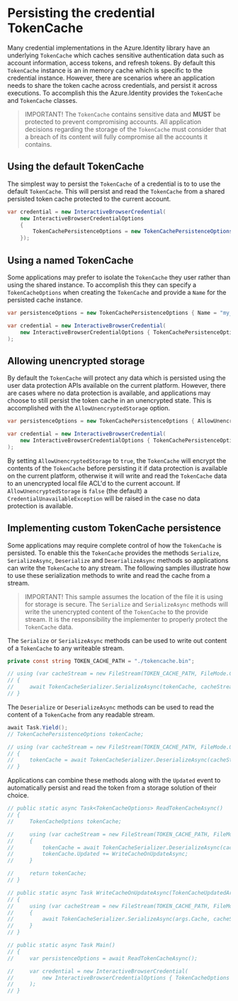 # Persisting the credential TokenCache

Many credential implementations in the Azure.Identity library have an underlying `TokenCache` which caches sensitive authentication data such as account information, access tokens, and refresh tokens. By default this `TokenCache` instance is an in memory cache which is specific to the credential instance. However, there are scenarios where an application needs to share the token cache across credentials, and persist it across executions. To accomplish this the Azure.Identity provides the `TokenCache` and `TokenCache` classes.

>IMPORTANT! The `TokenCache` contains sensitive data and **MUST** be protected to prevent compromising accounts. All application decisions regarding the storage of the `TokenCache` must consider that a breach of its content will fully compromise all the accounts it contains.

## Using the default TokenCache

The simplest way to persist the `TokenCache` of a credential is to to use the default `TokenCache`. This will persist and read the `TokenCache` from a shared persisted token cache protected to the current account.

```C# Snippet:Identity_TokenCache_PersistentDefault
var credential = new InteractiveBrowserCredential(
    new InteractiveBrowserCredentialOptions
    {
        TokenCachePersistenceOptions = new TokenCachePersistenceOptions()
    });
```

## Using a named TokenCache

Some applications may prefer to isolate the `TokenCache` they user rather than using the shared instance. To accomplish this they can specify a `TokenCacheOptions` when creating the `TokenCache` and provide a `Name` for the persisted cache instance.

```C# Snippet:Identity_TokenCache_PersistentNamed
var persistenceOptions = new TokenCachePersistenceOptions { Name = "my_application_name" };

var credential = new InteractiveBrowserCredential(
    new InteractiveBrowserCredentialOptions { TokenCachePersistenceOptions = persistenceOptions }
);
```

## Allowing unencrypted storage

By default the `TokenCache` will protect any data which is persisted using the user data protection APIs available on the current platform. However, there are cases where no data protection is available, and applications may choose to still persist the token cache in an unencrypted state. This is accomplished with the `AllowUnencryptedStorage` option.

```C# Snippet:Identity_TokenCache_PersistentUnencrypted
var persistenceOptions = new TokenCachePersistenceOptions { AllowUnencryptedStorage = true };

var credential = new InteractiveBrowserCredential(
    new InteractiveBrowserCredentialOptions { TokenCachePersistenceOptions = persistenceOptions }
);
```

By setting `AllowUnencryptedStorage` to `true`, the `TokenCache` will encrypt the contents of the `TokenCache` before persisting it if data protection is available on the current platform, otherwise it will write and read the `TokenCache` data to an unencrypted local file ACL'd to the current account. If `AllowUnencryptedStorage` is `false` (the default) a `CredentialUnavailableException` will be raised in the case no data protection is available.

## Implementing custom TokenCache persistence

Some applications may require complete control of how the `TokenCache` is persisted. To enable this the `TokenCache` provides the methods `Serialize`, `SerializeAsync`, `Deserialize` and `DeserializeAsync` methods so applications can write the `TokenCache` to any stream. The following samples illustrate how to use these serialization methods to write and read the cache from a stream.

> IMPORTANT! This sample assumes the location of the file it is using for storage is secure. The `Serialize` and `SerializeAsync` methods will write the unencrypted content of the `TokenCache` to the provide stream. It is the responsibility the implementer to properly protect the `TokenCache` data.

The `Serialize` or `SerializeAsync` methods can be used to write out content of a `TokenCache` to any writeable stream.

```C# Snippet:Identity_TokenCache_CustomPersistence_Usage_TokenCachePath
private const string TOKEN_CACHE_PATH = "./tokencache.bin";
```

```C# Snippet:Identity_TokenCache_CustomPersistence_Write
// using (var cacheStream = new FileStream(TOKEN_CACHE_PATH, FileMode.Create, FileAccess.Write))
// {
//     await TokenCacheSerializer.SerializeAsync(tokenCache, cacheStream);
// }
```

The `Deserialize` or `DeserializeAsync` methods can be used to read the content of a `TokenCache` from any readable stream.

```C# Snippet:Identity_TokenCache_CustomPersistence_Read
await Task.Yield();
// TokenCachePersistenceOptions tokenCache;

// using (var cacheStream = new FileStream(TOKEN_CACHE_PATH, FileMode.OpenOrCreate, FileAccess.Read))
// {
//     tokenCache = await TokenCacheSerializer.DeserializeAsync(cacheStream);
// }
```

Applications can combine these methods along with the `Updated` event to automatically persist and read the token from a storage solution of their choice.

```C# Snippet:Identity_TokenCache_CustomPersistence_Usage
// public static async Task<TokenCacheOptions> ReadTokenCacheAsync()
// {
//     TokenCacheOptions tokenCache;

//     using (var cacheStream = new FileStream(TOKEN_CACHE_PATH, FileMode.OpenOrCreate, FileAccess.Read))
//     {
//         tokenCache = await TokenCacheSerializer.DeserializeAsync(cacheStream);
//         tokenCache.Updated += WriteCacheOnUpdateAsync;
//     }

//     return tokenCache;
// }

// public static async Task WriteCacheOnUpdateAsync(TokenCacheUpdatedArgs args)
// {
//     using (var cacheStream = new FileStream(TOKEN_CACHE_PATH, FileMode.Create, FileAccess.Write))
//     {
//         await TokenCacheSerializer.SerializeAsync(args.Cache, cacheStream);
//     }
// }

// public static async Task Main()
// {
//     var persistenceOptions = await ReadTokenCacheAsync();

//     var credential = new InteractiveBrowserCredential(
//         new InteractiveBrowserCredentialOptions { TokenCacheOptions = tokenCache }
//     );
// }
```
